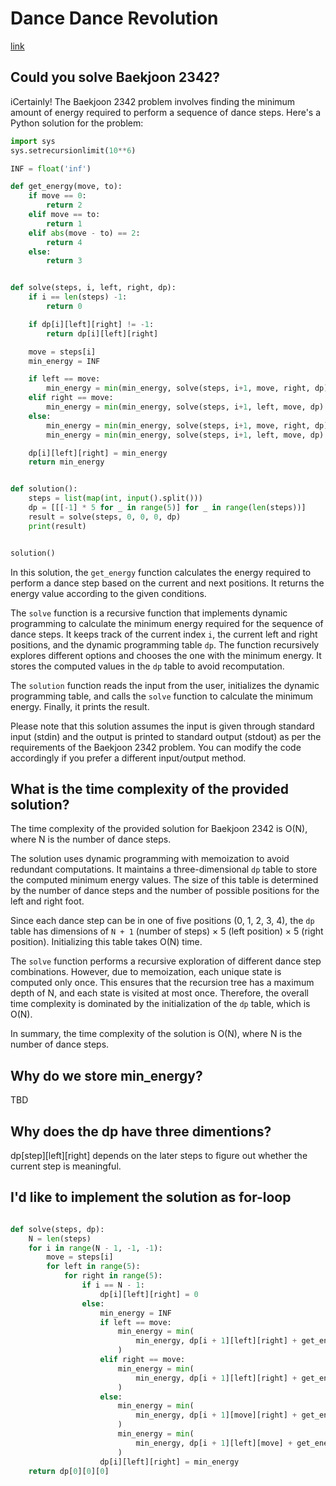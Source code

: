 # Dance Dance Revolution

[link](https://www.acmicpc.net/problem/2342)

## Could you solve Baekjoon 2342?

iCertainly! The Baekjoon 2342 problem involves finding the minimum amount of energy required to perform a sequence of dance steps. Here's a Python solution for the problem:

```python
import sys
sys.setrecursionlimit(10**6)

INF = float('inf')

def get_energy(move, to):
    if move == 0:
        return 2
    elif move == to:
        return 1
    elif abs(move - to) == 2:
        return 4
    else:
        return 3


def solve(steps, i, left, right, dp):
    if i == len(steps) -1:
        return 0

    if dp[i][left][right] != -1:
        return dp[i][left][right]

    move = steps[i]
    min_energy = INF

    if left == move:
        min_energy = min(min_energy, solve(steps, i+1, move, right, dp) + get_energy(left, move))
    elif right == move:
        min_energy = min(min_energy, solve(steps, i+1, left, move, dp) + get_energy(right, move))
    else:
        min_energy = min(min_energy, solve(steps, i+1, move, right, dp) + get_energy(left, move))
        min_energy = min(min_energy, solve(steps, i+1, left, move, dp) + get_energy(right, move))

    dp[i][left][right] = min_energy
    return min_energy


def solution():
    steps = list(map(int, input().split()))
    dp = [[[-1] * 5 for _ in range(5)] for _ in range(len(steps))]
    result = solve(steps, 0, 0, 0, dp)
    print(result)


solution()
```

In this solution, the `get_energy` function calculates the energy required to perform a dance step based on the current and next positions. It returns the energy value according to the given conditions.

The `solve` function is a recursive function that implements dynamic programming to calculate the minimum energy required for the sequence of dance steps. It keeps track of the current index `i`, the current left and right positions, and the dynamic programming table `dp`. The function recursively explores different options and chooses the one with the minimum energy. It stores the computed values in the `dp` table to avoid recomputation.

The `solution` function reads the input from the user, initializes the dynamic programming table, and calls the `solve` function to calculate the minimum energy. Finally, it prints the result.

Please note that this solution assumes the input is given through standard input (stdin) and the output is printed to standard output (stdout) as per the requirements of the Baekjoon 2342 problem. You can modify the code accordingly if you prefer a different input/output method.

## What is the time complexity of the provided solution?

The time complexity of the provided solution for Baekjoon 2342 is O(N), where N is the number of dance steps.

The solution uses dynamic programming with memoization to avoid redundant computations. It maintains a three-dimensional `dp` table to store the computed minimum energy values. The size of this table is determined by the number of dance steps and the number of possible positions for the left and right foot.

Since each dance step can be in one of five positions (0, 1, 2, 3, 4), the `dp` table has dimensions of `N + 1` (number of steps) × 5 (left position) × 5 (right position). Initializing this table takes O(N) time.

The `solve` function performs a recursive exploration of different dance step combinations. However, due to memoization, each unique state is computed only once. This ensures that the recursion tree has a maximum depth of N, and each state is visited at most once. Therefore, the overall time complexity is dominated by the initialization of the `dp` table, which is O(N).

In summary, the time complexity of the solution is O(N), where N is the number of dance steps.

## Why do we store min\_energy? 

TBD

## Why does the dp have three dimentions? 

dp[step][left][right] depends on the later steps to figure out whether the current step is meaningful.

## I'd like to implement the solution as for-loop

```python

def solve(steps, dp):
    N = len(steps)
    for i in range(N - 1, -1, -1):
        move = steps[i]
        for left in range(5):
            for right in range(5):
                if i == N - 1:
                    dp[i][left][right] = 0
                else:
                    min_energy = INF
                    if left == move:
                        min_energy = min(
                            min_energy, dp[i + 1][left][right] + get_energy(left, move)
                        )
                    elif right == move:
                        min_energy = min(
                            min_energy, dp[i + 1][left][right] + get_energy(right, move)
                        )
                    else:
                        min_energy = min(
                            min_energy, dp[i + 1][move][right] + get_energy(left, move)
                        )
                        min_energy = min(
                            min_energy, dp[i + 1][left][move] + get_energy(right, move)
                        )
                    dp[i][left][right] = min_energy
    return dp[0][0][0]
```
